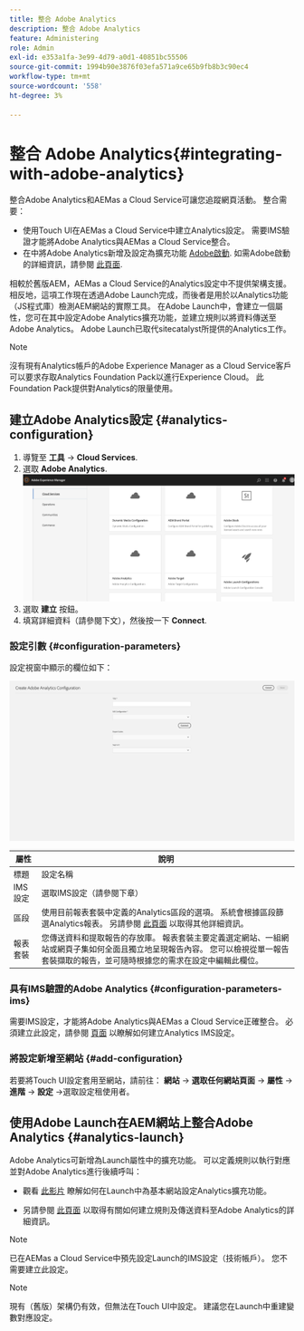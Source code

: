 ```yaml
---
title: 整合 Adobe Analytics
description: 整合 Adobe Analytics
feature: Administering
role: Admin
exl-id: e353a1fa-3e99-4d79-a0d1-40851bc55506
source-git-commit: 1994b90e3876f03efa571a9ce65b9fb8b3c90ec4
workflow-type: tm+mt
source-wordcount: '558'
ht-degree: 3%

---
```


# 整合 Adobe Analytics{#integrating-with-adobe-analytics}

整合Adobe Analytics和AEMas a Cloud Service可讓您追蹤網頁活動。 整合需要：

* 使用Touch UI在AEMas a Cloud Service中建立Analytics設定。 需要IMS驗證才能將Adobe Analytics與AEMas a Cloud Service整合。
* 在中將Adobe Analytics新增及設定為擴充功能 [Adobe啟動](#analytics-launch). 如需Adobe啟動的詳細資訊，請參閱 [此頁面](https://experienceleague.adobe.com/docs/experience-platform/tags/get-started/quick-start.html).

相較於舊版AEM，AEMas a Cloud Service的Analytics設定中不提供架構支援。 相反地，這項工作現在透過Adobe Launch完成，而後者是用於以Analytics功能（JS程式庫）檢測AEM網站的實際工具。 在Adobe Launch中，會建立一個屬性，您可在其中設定Adobe Analytics擴充功能，並建立規則以將資料傳送至Adobe Analytics。 Adobe Launch已取代sitecatalyst所提供的Analytics工作。

>[!NOTE]
>
>沒有現有Analytics帳戶的Adobe Experience Manager as a Cloud Service客戶可以要求存取Analytics Foundation Pack以進行Experience Cloud。 此Foundation Pack提供對Analytics的限量使用。

## 建立Adobe Analytics設定 {#analytics-configuration}

1. 導覽至 **工具** → **Cloud Services**.
2. 選取 **Adobe Analytics**.
   ![Adobe Analytics視窗](assets/analytics_screen2.png "Adobe Analytics視窗")
3. 選取 **建立** 按鈕。
4. 填寫詳細資料（請參閱下文），然後按一下 **Connect**.

### 設定引數 {#configuration-parameters}

設定視窗中顯示的欄位如下：

![設定引數](assets/properties_field2.png "設定引數")

| 屬性 | 說明 |
|---|---|
| 標題 | 設定名稱 |
| IMS 設定 | 選取IMS設定（請參閱下章） |
| 區段 | 使用目前報表套裝中定義的Analytics區段的選項。 系統會根據區段篩選Analytics報表。 另請參閱 [此頁面](https://experienceleague.adobe.com/docs/analytics/components/segmentation/seg-overview.html) 以取得其他詳細資訊。 |
| 報表套裝 | 您傳送資料和提取報告的存放庫。 報表套裝主要定義選定網站、一組網站或網頁子集如何全面且獨立地呈現報告內容。 您可以檢視從單一報告套裝擷取的報告，並可隨時根據您的需求在設定中編輯此欄位。 |

### 具有IMS驗證的Adobe Analytics {#configuration-parameters-ims}

需要IMS設定，才能將Adobe Analytics與AEMas a Cloud Service正確整合。 必須建立此設定，請參閱 [頁面](/help/sites-cloud/integrating/integration-adobe-analytics-ims.md) 以瞭解如何建立Analytics IMS設定。

### 將設定新增至網站 {#add-configuration}

若要將Touch UI設定套用至網站，請前往： **網站** → **選取任何網站頁面** → **屬性** → **進階** → **設定** →選取設定租使用者。

## 使用Adobe Launch在AEM網站上整合Adobe Analytics {#analytics-launch}

Adobe Analytics可新增為Launch屬性中的擴充功能。 可以定義規則以執行對應並對Adobe Analytics進行後續呼叫：

* 觀看 [此影片](https://experienceleague.adobe.com/docs/analytics-learn/tutorials/implementation/via-adobe-launch/basic-configuration-of-the-analytics-launch-extension.html) 瞭解如何在Launch中為基本網站設定Analytics擴充功能。

* 另請參閱 [此頁面](https://experienceleague.adobe.com/docs/core-services-learn/implementing-in-websites-with-launch/implement-solutions/analytics.html) 以取得有關如何建立規則及傳送資料至Adobe Analytics的詳細資訊。

>[!NOTE]
>
>已在AEMas a Cloud Service中預先設定Launch的IMS設定（技術帳戶）。 您不需要建立此設定。

>[!NOTE]
>
>現有（舊版）架構仍有效，但無法在Touch UI中設定。 建議您在Launch中重建變數對應設定。
